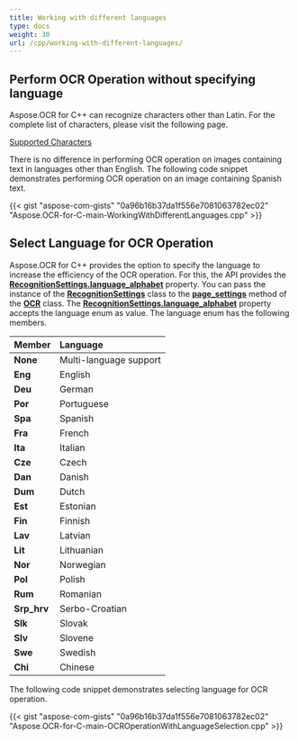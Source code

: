 ```yaml
---
title: Working with different languages
type: docs
weight: 30
url: /cpp/working-with-different-languages/
---
```


## Perform OCR Operation without specifying language

Aspose.OCR for C++ can recognize characters other than Latin. For the complete list of characters, please visit the following page.

[Supported Characters](/ocr/cpp/supported-characters/)

There is no difference in performing OCR operation on images containing text in languages other than English. The following code snippet demonstrates performing OCR operation on an image containing Spanish text.

{{< gist "aspose-com-gists" "0a96b16b37da1f556e7081063782ec02" "Aspose.OCR-for-C-main-WorkingWithDifferentLanguages.cpp" >}}

## Select Language for OCR Operation

Aspose.OCR for C++ provides the option to specify the language to increase the efficiency of the OCR operation. For this, the API provides the [**RecognitionSettings.language_alphabet**](https://reference.aspose.com/ocr/cpp/struct/recognition_settings#ae656be81807ebf1f6f1fa17694d458b9) property. You can pass the instance of the [**RecognitionSettings**](https://reference.aspose.com/ocr/cpp/struct/recognition_settings) class to the [**page_settings**](https://reference.aspose.com/ocr/cpp/groupAspose#ga028cce64d935cf8fc8d5eab3d3713ebf) method of the [**OCR**](https://reference.aspose.com/ocr/cpp/namespace/aspose.ocr) class. The [**RecognitionSettings.language_alphabet**](https://reference.aspose.com/ocr/cpp/struct/recognition_settings#ae656be81807ebf1f6f1fa17694d458b9) property accepts the language enum as value. The language enum has the following members.

|Member|Language|
| :- | :- |
|**None**|Multi-language support|
|**Eng** |English|
|**Deu** |German|
|**Por** |Portuguese|
|**Spa** |Spanish|
|**Fra** |French|
|**Ita** |Italian|
|**Cze** |Czech|
|**Dan** |Danish|
|**Dum** |Dutch|
|**Est** |Estonian|
|**Fin** |Finnish|
|**Lav** |Latvian|
|**Lit** |Lithuanian|
|**Nor** |Norwegian|
|**Pol** |Polish|
|**Rum** |Romanian|
|**Srp_hrv**|Serbo-Croatian|
|**Slk** |Slovak|
|**Slv** |Slovene|
|**Swe** |Swedish|
|**Chi** |Chinese|

The following code snippet demonstrates selecting language for OCR operation.

{{< gist "aspose-com-gists" "0a96b16b37da1f556e7081063782ec02" "Aspose.OCR-for-C-main-OCROperationWithLanguageSelection.cpp" >}}
